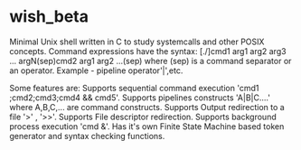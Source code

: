 # wish_beta

Minimal Unix shell written in C to study systemcalls and other POSIX concepts.
Command expressions have the syntax: 
[./]cmd1 arg1 arg2 arg3 ... argN(sep)cmd2 arg1 arg2 ...(sep)
where (sep) is a command separator or an operator. Example - pipeline operator'|',etc.            

Some features are:
  Supports sequential command execution 'cmd1 ;cmd2;cmd3;cmd4 && cmd5'.
  Supports pipelines constructs 'A|B|C....' where A,B,C,... are command constructs.
  Supports Output redirection to a file '>' , '>>'.
  Supports File descriptor redirection.
  Supports background process execution 'cmd &'.
  Has it's own Finite State Machine based token generator and syntax checking functions.
  

